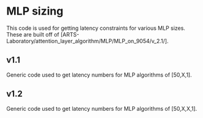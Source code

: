 # MLP sizing

This code is used for getting latency constraints for various MLP sizes. These are built off of [ARTS-Laboratory/attention_layer_algorithm/MLP/MLP_on_9054/v_2.1/].

## v1.1
Generic code used to get latency numbers for MLP algorithms of [50,X,1].

## v1.2
Generic code used to get latency numbers for MLP algorithms of [50,X,X,1].
















